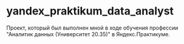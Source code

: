 # yandex_praktikum_data_analyst
Проект, который был выполнен мной в ходе обучения профессии "Аналитик данных (Университет 20.35)" в Яндекс.Практикуме.
